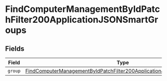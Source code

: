 # FindComputerManagementByIdPatchFilter200ApplicationJSONSmartGroups


## Fields

| Field                                                                                                                                                                         | Type                                                                                                                                                                          | Required                                                                                                                                                                      | Description                                                                                                                                                                   |
| ----------------------------------------------------------------------------------------------------------------------------------------------------------------------------- | ----------------------------------------------------------------------------------------------------------------------------------------------------------------------------- | ----------------------------------------------------------------------------------------------------------------------------------------------------------------------------- | ----------------------------------------------------------------------------------------------------------------------------------------------------------------------------- |
| `group`                                                                                                                                                                       | [FindComputerManagementByIdPatchFilter200ApplicationJSONSmartGroupsGroup](../../models/operations/findcomputermanagementbyidpatchfilter200applicationjsonsmartgroupsgroup.md) | :heavy_minus_sign:                                                                                                                                                            | N/A                                                                                                                                                                           |